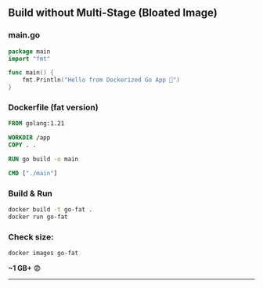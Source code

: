 
## Build without Multi-Stage (Bloated Image)

### **main.go**

```go
package main
import "fmt"

func main() {
    fmt.Println("Hello from Dockerized Go App 🚀")
}
```

### **Dockerfile (fat version)**

```Dockerfile
FROM golang:1.21

WORKDIR /app
COPY . .

RUN go build -o main

CMD ["./main"]
```

### Build & Run

```bash
docker build -t go-fat .
docker run go-fat
```

### Check size:

```bash
docker images go-fat
```

 **\~1 GB+** 😨

---


